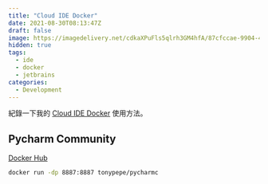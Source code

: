 ```yaml
---
title: "Cloud IDE Docker"
date: 2021-08-30T08:13:47Z
draft: false
image: https://imagedelivery.net/cdkaXPuFls5qlrh3GM4hfA/87cfccae-9904-4391-0e52-2b001fffd500/public
hidden: true
tags:
  - ide
  - docker
  - jetbrains
categories:
  - Development
---
```


紀錄一下我的 [Cloud IDE Docker](https://github.com/TonyPepeBear/cloud-ide-docker) 使用方法。

<!--more-->

## Pycharm Community

[Docker Hub](https://hub.docker.com/r/tonypepe/pycharmc)

```bash
docker run -dp 8887:8887 tonypepe/pycharmc
```
